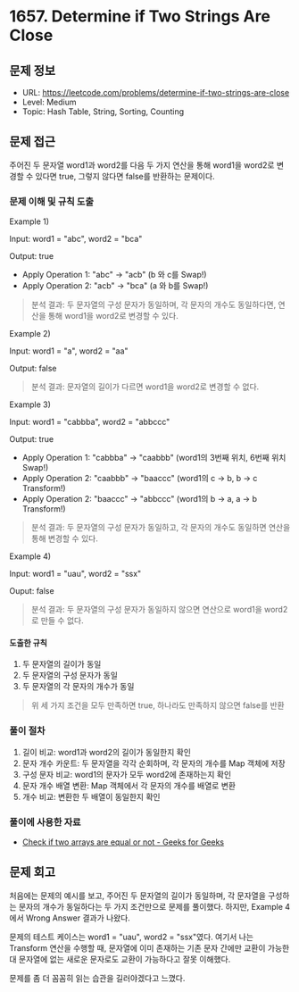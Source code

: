 # 1657. Determine if Two Strings Are Close

## 문제 정보

- URL: https://leetcode.com/problems/determine-if-two-strings-are-close
- Level: Medium
- Topic: Hash Table, String, Sorting, Counting

## 문제 접근

주어진 두 문자열 word1과 word2를 다음 두 가지 연산을 통해 word1을 word2로 변경할 수 있다면 true, 그렇지 않다면 false를 반환하는 문제이다.

### 문제 이해 및 규칙 도출

Example 1)

Input: word1 = "abc", word2 = "bca"

Output: true

- Apply Operation 1: "abc" -> "acb" (b 와 c를 Swap!)
- Apply Operation 2: "acb" -> "bca" (a 와 b를 Swap!)

> 분석 결과: 두 문자열의 구성 문자가 동일하며, 각 문자의 개수도 동일하다면, 연산을 통해 word1을 word2로 변경할 수 있다.

Example 2)

Input: word1 = "a", word2 = "aa"

Output: false

> 분석 결과: 문자열의 길이가 다르면 word1을 word2로 변경할 수 없다.

Example 3)

Input: word1 = "cabbba", word2 = "abbccc"

Output: true

- Apply Operation 1: "cabbba" -> "caabbb" (word1의 3번째 위치, 6번째 위치 Swap!)
- Apply Operation 2: "caabbb" -> "baaccc" (word1의 c -> b, b -> c Transform!)
- Apply Operation 2: "baaccc" -> "abbccc" (word1의 b -> a, a -> b Transform!)

> 분석 결과: 두 문자열의 구성 문자가 동일하고, 각 문자의 개수도 동일하면 연산을 통해 변경할 수 있다.

Example 4)

Input: word1 = "uau", word2 = "ssx"

Ouput: false

> 분석 결과: 두 문자열의 구성 문자가 동일하지 않으면 연산으로 word1을 word2로 만들 수 없다.

#### 도출한 규칙

1. 두 문자열의 길이가 동일
2. 두 문자열의 구성 문자가 동일
3. 두 문자열의 각 문자의 개수가 동일

> 위 세 가지 조건을 모두 만족하면 true, 하나라도 만족하지 않으면 false를 반환

### 풀이 절차

1. 길이 비교: word1과 word2의 길이가 동일한지 확인
2. 문자 개수 카운트: 두 문자열을 각각 순회하며, 각 문자의 개수를 Map 객체에 저장
3. 구성 문자 비교: word1의 문자가 모두 word2에 존재하는지 확인
4. 문자 개수 배열 변환: Map 객체에서 각 문자의 개수를 배열로 변환
5. 개수 비교: 변환한 두 배열이 동일한지 확인

### 풀이에 사용한 자료

- [Check if two arrays are equal or not - Geeks for Geeks](https://www.geeksforgeeks.org/check-if-two-arrays-are-equal-or-not/)

## 문제 회고

처음에는 문제의 예시를 보고, 주어진 두 문자열의 길이가 동일하며, 각 문자열을 구성하는 문자의 개수가 동일하다는 두 가지 조건만으로 문제를 풀이했다. 하지만, Example 4에서 Wrong Answer 결과가 나왔다.

문제의 테스트 케이스는 word1 = "uau", word2 = "ssx"였다. 여기서 나는 Transform 연산을 수행할 때, 문자열에 이미 존재하는 기존 문자 간에만 교환이 가능한대 문자열에 없는 새로운 문자로도 교환이 가능하다고 잘못 이해했다.

문제를 좀 더 꼼꼼히 읽는 습관을 길러야겠다고 느꼈다.
